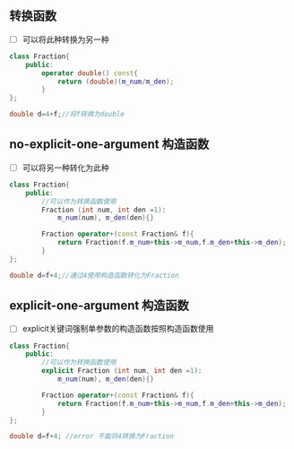 ## 转换函数

- [  ] 可以将此种转换为另一种

```C++
class Fraction{
    public:
        operator double() const{
            return (double)(m_num/m_den);
        }
};

double d=4+f;//将f转换为double
```

## no-explicit-one-argument 构造函数

- [  ] 可以将另一种转化为此种

```C++
class Fraction{
    public:
        //可以作为转换函数使用
        Fraction (int num, int den =1):
            m_num(num), m_den(den){}

        Fraction operator+(const Fraction& f){
            return Fraction(f.m_num+this->m_num,f.m_den+this->m_den);
        }
};

double d=f+4;//通过4使用构造函数转化为Fraction
```

## explicit-one-argument 构造函数

- [  ] explicit关键词强制单参数的构造函数按照构造函数使用

```C++
class Fraction{
    public:
        //可以作为转换函数使用
        explicit Fraction (int num, int den =1):
            m_num(num), m_den(den){}

        Fraction operator+(const Fraction& f){
            return Fraction(f.m_num+this->m_num,f.m_den+this->m_den);
        }
};

double d=f+4; //error 不能将4转换为Fraction
```
